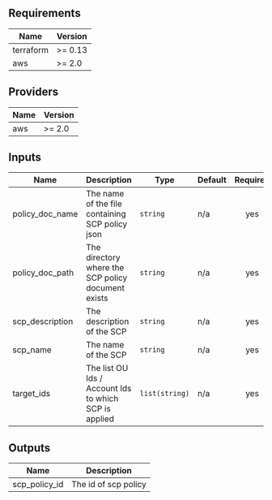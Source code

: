 ## Requirements

| Name | Version |
|------|---------|
| terraform | >= 0.13 |
| aws | >= 2.0 |

## Providers

| Name | Version |
|------|---------|
| aws | >= 2.0 |

## Inputs

| Name | Description | Type | Default | Required |
|------|-------------|------|---------|:--------:|
| policy\_doc\_name | The name of the file containing SCP policy json | `string` | n/a | yes |
| policy\_doc\_path | The directory where the SCP policy document exists | `string` | n/a | yes |
| scp\_description | The description of the SCP | `string` | n/a | yes |
| scp\_name | The name of the SCP | `string` | n/a | yes |
| target\_ids | The list OU Ids / Account Ids to which SCP is applied | `list(string)` | n/a | yes |

## Outputs

| Name | Description |
|------|-------------|
| scp\_policy\_id | The id of scp policy |

